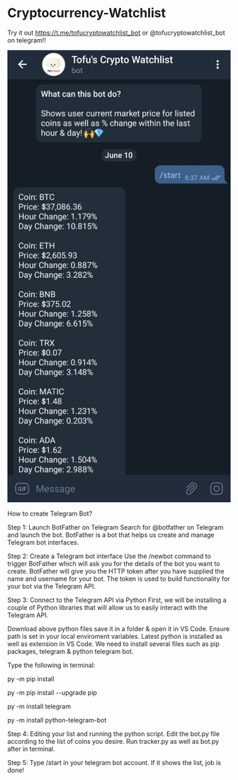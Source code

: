 # Cryptocurrency-Watchlist

Try it out https://t.me/tofucryptowatchlist_bot or @tofucryptowatchlist_bot on telegram!!

![alt text](https://github.com/khalis91/Cryptocurrency-Watchlist/blob/main/TofuCryptoTelegram.jpg?raw=true)


How to create Telegram Bot?

Step 1: Launch BotFather on Telegram
Search for @botfather on Telegram and launch the bot. BotFather is a bot that helps us create and manage Telegram bot interfaces.

Step 2: Create a Telegram bot interface
Use the /newbot command to trigger BotFather which will ask you for the details of the bot you want to create.
BotFather will give you the HTTP token after you have supplied the name and username for your bot. 
The token is used to build functionality for your bot via the Telegram API.

Step 3: Connect to the Telegram API via Python
First, we will be installing a couple of Python libraries that will allow us to easily interact with the Telegram API.

Download above python files save it in a folder & open it in VS Code. Ensure path is set in your local enviroment variables. Latest python is installed as well as extension in VS Code. We need to install several files such as pip packages, telegram & python telegram bot.

Type the following in terminal:

py -m pip install

py -m pip install --upgrade pip

py -m install telegram

py -m install python-telegram-bot


Step 4: Editing your list and running the python script.
Edit the bot.py file according to the list of coins you desire. Run tracker.py as well as bot.py after in terminal. 

Step 5:
Type /start in your telegram bot account. If it shows the list, job is done!
